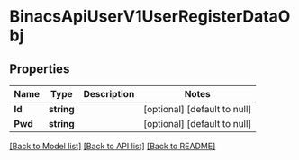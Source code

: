 # BinacsApiUserV1UserRegisterDataObj

## Properties
Name | Type | Description | Notes
------------ | ------------- | ------------- | -------------
**Id** | **string** |  | [optional] [default to null]
**Pwd** | **string** |  | [optional] [default to null]

[[Back to Model list]](../README.md#documentation-for-models) [[Back to API list]](../README.md#documentation-for-api-endpoints) [[Back to README]](../README.md)


